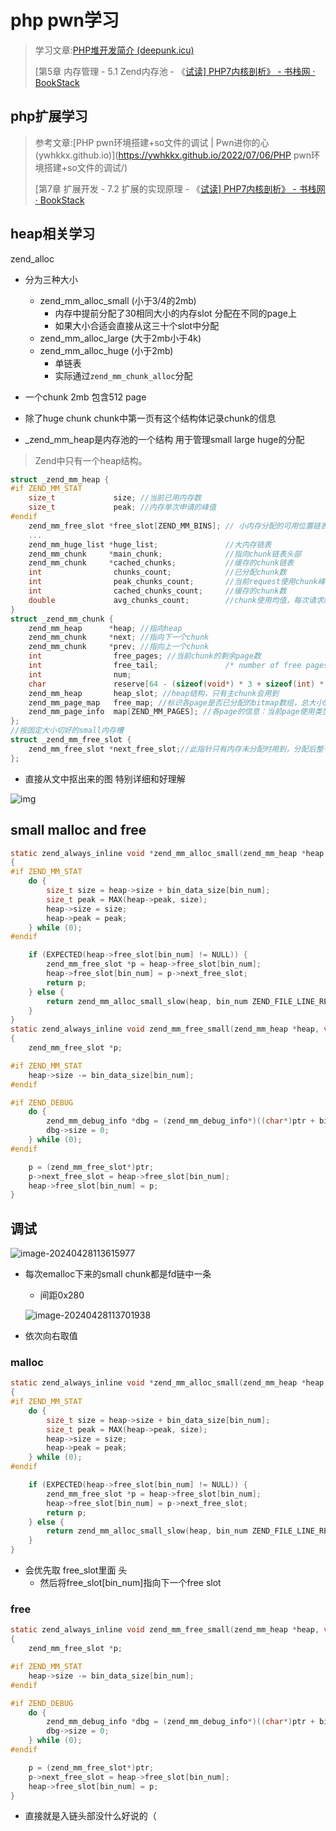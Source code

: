 # php pwn学习

> 学习文章:[PHP堆开发简介 (deepunk.icu)](https://deepunk.icu/php-pwn/)
>
> [第5章 内存管理 - 5.1 Zend内存池 - 《[试读\] PHP7内核剖析》 - 书栈网 · BookStack](https://www.bookstack.cn/read/php7-internal/5-zend_alloc.md)

## php扩展学习

> 参考文章:[PHP pwn环境搭建+so文件的调试 | Pwn进你的心 (ywhkkx.github.io)](https://ywhkkx.github.io/2022/07/06/PHP pwn环境搭建+so文件的调试/)
>
> [第7章 扩展开发 - 7.2 扩展的实现原理 - 《[试读\] PHP7内核剖析》 - 书栈网 · BookStack](https://www.bookstack.cn/read/php7-internal/7-implement.md)



## heap相关学习

zend_alloc 

- 分为三种大小
  - zend_mm_alloc_small (小于3/4的2mb)
    - 内存中提前分配了30相同大小的内存slot 分配在不同的page上 
    - 如果大小合适会直接从这三十个slot中分配
  - zend_mm_alloc_large (大于2mb小于4k)
  - zend_mm_alloc_huge (小于2mb)
    - 单链表
    - 实际通过`zend_mm_chunk_alloc`分配

- 一个chunk 2mb 包含512 page

- 除了huge chunk chunk中第一页有这个结构体记录chunk的信息

-  _zend_mm_heap是内存池的一个结构 用于管理small large huge的分配

  > Zend中只有一个heap结构。

```c
struct _zend_mm_heap {
#if ZEND_MM_STAT
    size_t             size; //当前已用内存数
    size_t             peak; //内存单次申请的峰值
#endif
    zend_mm_free_slot *free_slot[ZEND_MM_BINS]; // 小内存分配的可用位置链表，ZEND_MM_BINS等于30，即此数组表示的是各种大小内存对应的链表头部
    ...
    zend_mm_huge_list *huge_list;               //大内存链表
    zend_mm_chunk     *main_chunk;              //指向chunk链表头部
    zend_mm_chunk     *cached_chunks;           //缓存的chunk链表
    int                chunks_count;            //已分配chunk数
    int                peak_chunks_count;       //当前request使用chunk峰值
    int                cached_chunks_count;     //缓存的chunk数
    double             avg_chunks_count;        //chunk使用均值，每次请求结束后会根据peak_chunks_count重新计算：(avg_chunks_count+peak_chunks_count)/2.0
}
struct _zend_mm_chunk {
    zend_mm_heap      *heap; //指向heap
    zend_mm_chunk     *next; //指向下一个chunk
    zend_mm_chunk     *prev; //指向上一个chunk
    int                free_pages; //当前chunk的剩余page数
    int                free_tail;               /* number of free pages at the end of chunk */
    int                num;
    char               reserve[64 - (sizeof(void*) * 3 + sizeof(int) * 3)];
    zend_mm_heap       heap_slot; //heap结构，只有主chunk会用到
    zend_mm_page_map   free_map; //标识各page是否已分配的bitmap数组，总大小512bit，对应page总数，每个page占一个bit位
    zend_mm_page_info  map[ZEND_MM_PAGES]; //各page的信息：当前page使用类型(用于large分配还是small)、占用的page数等
};
//按固定大小切好的small内存槽
struct _zend_mm_free_slot {
    zend_mm_free_slot *next_free_slot;//此指针只有内存未分配时用到，分配后整个结构体转为char使用
};

```

- 直接从文中抠出来的图 特别详细和好理解

![img](https://static.sitestack.cn/projects/php7-internal/img/zend_heap.png)

## small malloc and free

```c
static zend_always_inline void *zend_mm_alloc_small(zend_mm_heap *heap, int bin_num ZEND_FILE_LINE_DC ZEND_FILE_LINE_ORIG_DC)
{
#if ZEND_MM_STAT
	do {
		size_t size = heap->size + bin_data_size[bin_num];
		size_t peak = MAX(heap->peak, size);
		heap->size = size;
		heap->peak = peak;
	} while (0);
#endif

	if (EXPECTED(heap->free_slot[bin_num] != NULL)) {
		zend_mm_free_slot *p = heap->free_slot[bin_num];
		heap->free_slot[bin_num] = p->next_free_slot;
		return p;
	} else {
		return zend_mm_alloc_small_slow(heap, bin_num ZEND_FILE_LINE_RELAY_CC ZEND_FILE_LINE_ORIG_RELAY_CC);
	}
}
static zend_always_inline void zend_mm_free_small(zend_mm_heap *heap, void *ptr, int bin_num)
{
	zend_mm_free_slot *p;

#if ZEND_MM_STAT
	heap->size -= bin_data_size[bin_num];
#endif

#if ZEND_DEBUG
	do {
		zend_mm_debug_info *dbg = (zend_mm_debug_info*)((char*)ptr + bin_data_size[bin_num] - ZEND_MM_ALIGNED_SIZE(sizeof(zend_mm_debug_info)));
		dbg->size = 0;
	} while (0);
#endif

	p = (zend_mm_free_slot*)ptr;
	p->next_free_slot = heap->free_slot[bin_num];
	heap->free_slot[bin_num] = p;
}
```

## 调试

![image-20240428113615977](C:\Users\NewOm\AppData\Roaming\Typora\typora-user-images\image-20240428113615977.png)

- 每次emalloc下来的small chunk都是fd链中一条

  - 间距0x280

  ![image-20240428113701938](C:\Users\NewOm\AppData\Roaming\Typora\typora-user-images\image-20240428113701938.png)

- 依次向右取值

### malloc

```c
static zend_always_inline void *zend_mm_alloc_small(zend_mm_heap *heap, int bin_num ZEND_FILE_LINE_DC ZEND_FILE_LINE_ORIG_DC)
{
#if ZEND_MM_STAT
	do {
		size_t size = heap->size + bin_data_size[bin_num];
		size_t peak = MAX(heap->peak, size);
		heap->size = size;
		heap->peak = peak;
	} while (0);
#endif

	if (EXPECTED(heap->free_slot[bin_num] != NULL)) {
		zend_mm_free_slot *p = heap->free_slot[bin_num];
		heap->free_slot[bin_num] = p->next_free_slot;
		return p;
	} else {
		return zend_mm_alloc_small_slow(heap, bin_num ZEND_FILE_LINE_RELAY_CC ZEND_FILE_LINE_ORIG_RELAY_CC);
	}
}


```

- 会优先取 free_slot里面 头
  - 然后将free_slot[bin_num]指向下一个free slot

### free 

```c
static zend_always_inline void zend_mm_free_small(zend_mm_heap *heap, void *ptr, int bin_num)
{
	zend_mm_free_slot *p;

#if ZEND_MM_STAT
	heap->size -= bin_data_size[bin_num];
#endif

#if ZEND_DEBUG
	do {
		zend_mm_debug_info *dbg = (zend_mm_debug_info*)((char*)ptr + bin_data_size[bin_num] - ZEND_MM_ALIGNED_SIZE(sizeof(zend_mm_debug_info)));
		dbg->size = 0;
	} while (0);
#endif

	p = (zend_mm_free_slot*)ptr;
	p->next_free_slot = heap->free_slot[bin_num];
	heap->free_slot[bin_num] = p;
}


```

- 直接就是入链头部没什么好说的（
